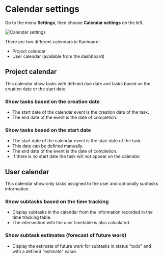 Calendar settings
=================

Go to the menu **Settings**, then choose **Calendar settings** on the left.

![Calendar settings](http://kanboard.net/screenshots/documentation/calendar-settings.png)

There are two different calendars in Kanboard:

- Project calendar
- User calendar (available from the dashboard)

Project calendar
----------------

This calendar show tasks with defined due date and tasks based on the creation date or the start date.

### Show tasks based on the creation date

- The start date of the calendar event is the creation date of the task.
- The end date of the event is the date of completion.

### Show tasks based on the start date

- The start date of the calendar event is the start date of the task.
- This date can be defined manually.
- The end date of the event is the date of completion.
- If there is no start date the task will not appear on the calendar.

User calendar
-------------

This calendar show only tasks assigned to the user and optionally subtasks information.

### Show subtasks based on the time tracking

- Display subtasks in the calendar from the information recorded in the time tracking table.
- The intersection with the user timetable is also calculated.

### Show subtask estimates (forecast of future work)

- Display the estimate of future work for subtasks in status "todo" and with a defined "estimate" value.
